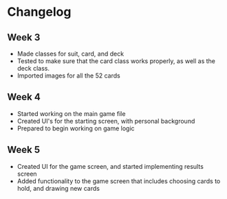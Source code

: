 # Changelog
## Week 3
* Made classes for suit, card, and deck
* Tested to make sure that the card class works properly, as well as the deck class.
* Imported images for all the 52 cards
## Week 4
* Started working on the main game file
* Created UI's for the starting screen, with personal background
* Prepared to begin working on game logic
## Week 5
* Created UI for the game screen, and started implementing results screen
* Added functionality to the game screen that includes choosing cards to hold, and drawing new cards
